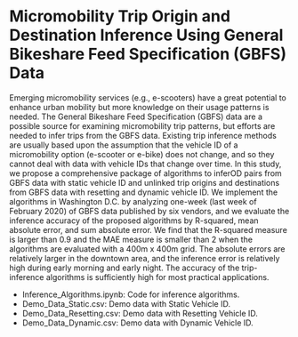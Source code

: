 # Micromobility Trip Origin and Destination Inference Using General Bikeshare Feed Specification (GBFS) Data
Emerging micromobility services (e.g., e-scooters) have a great potential to enhance urban mobility but more knowledge on their usage patterns is needed. The General Bikeshare Feed Specification (GBFS) data are a possible source for examining micromobility trip patterns, but efforts are needed to infer trips from the GBFS data. Existing trip inference methods are usually based upon the assumption that the vehicle ID of a micromobility option (e-scooter or e-bike) does not change, and so they cannot deal with data with vehicle IDs that change over time. In this study, we propose a comprehensive package of algorithms to inferOD pairs from GBFS data with static vehicle ID and unlinked trip origins and destinations from GBFS data with resetting and dynamic vehicle ID. We implement the algorithms in Washington D.C. by analyzing one-week (last week of February 2020) of GBFS data published by six vendors, and we evaluate the inference accuracy of the proposed algorithms by R-squared, mean absolute error, and sum absolute error. We find that the R-squared measure is larger than 0.9 and the MAE measure is smaller than 2 when the algorithms are evaluated with a 400m x 400m grid. The absolute errors are relatively larger in the downtown area, and the inference error is relatively high during early morning and early night. The accuracy of the trip-inference algorithms is sufficiently high for most practical applications. 

- Inference_Algorithms.ipynb: Code for inference algorithms.
- Demo_Data_Static.csv: Demo data with Static Vehicle ID.
- Demo_Data_Resetting.csv: Demo data with Resetting Vehicle ID.
- Demo_Data_Dynamic.csv: Demo data with Dynamic Vehicle ID.
